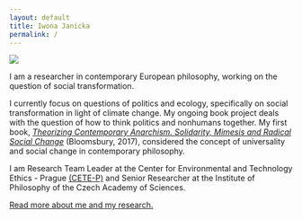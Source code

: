 ```yaml
---
layout: default
title: Iwona Janicka
permalink: /
---
```


<div class="container">
  <div class="row">
     <div class="col-sm-4">
       <img class="front-img" src="../images/profile.jpg"/>
     </div>
    <div class="col-sm-8">
    <p>I am a researcher in contemporary European philosophy, working on the question of social transformation.</p>
    <p>I currently focus on questions of politics and ecology, specifically on social transformation in light of climate change. My ongoing book project deals with the question of how to think politics and nonhumans together. My first book, <a href="https://www.bloomsbury.com/uk/theorizing-contemporary-anarchism-9781474276191/" target="_blank"><i>Theorizing Contemporary Anarchism. Solidarity, Mimesis and Radical Social Change</i></a> (Bloomsbury, 2017), considered the concept of universality and social change in contemporary philosophy.</p> 
    <p>I am Research Team Leader at the Center for Environmental and Technology Ethics - Prague <a href="https://cetep.eu" target="_blank">(CETE-P)</a> and Senior Researcher at the Institute of Philosophy of the Czech Academy of Sciences.</p>
      <p><a href="about">Read more about me and my research.</a></p>
    </div>
  </div>
</div>

